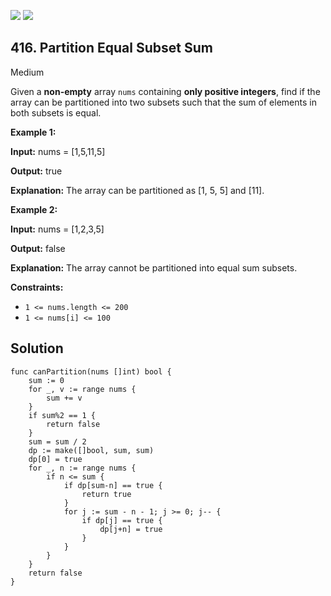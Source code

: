[![](https://img.shields.io/github/stars/javadev/LeetCode-in-All?label=Stars&style=flat-square)](https://github.com/javadev/LeetCode-in-All)
[![](https://img.shields.io/github/forks/javadev/LeetCode-in-All?label=Fork%20me%20on%20GitHub%20&style=flat-square)](https://github.com/javadev/LeetCode-in-All/fork)

## 416\. Partition Equal Subset Sum

Medium

Given a **non-empty** array `nums` containing **only positive integers**, find if the array can be partitioned into two subsets such that the sum of elements in both subsets is equal.

**Example 1:**

**Input:** nums = [1,5,11,5]

**Output:** true

**Explanation:** The array can be partitioned as [1, 5, 5] and [11].

**Example 2:**

**Input:** nums = [1,2,3,5]

**Output:** false

**Explanation:** The array cannot be partitioned into equal sum subsets.

**Constraints:**

*   `1 <= nums.length <= 200`
*   `1 <= nums[i] <= 100`

## Solution

```golang
func canPartition(nums []int) bool {
	sum := 0
	for _, v := range nums {
		sum += v
	}
	if sum%2 == 1 {
		return false
	}
	sum = sum / 2
	dp := make([]bool, sum, sum)
	dp[0] = true
	for _, n := range nums {
		if n <= sum {
			if dp[sum-n] == true {
				return true
			}
			for j := sum - n - 1; j >= 0; j-- {
				if dp[j] == true {
					dp[j+n] = true
				}
			}
		}
	}
	return false
}
```